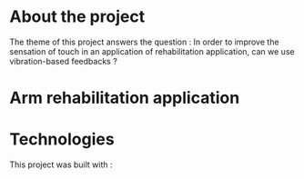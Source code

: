 # About the project
The theme of this project answers the question : 
In order to improve the sensation of touch in an application of
rehabilitation application, can we use vibration-based
feedbacks ?

# Arm rehabilitation application

# Technologies 
This project was built with : 

